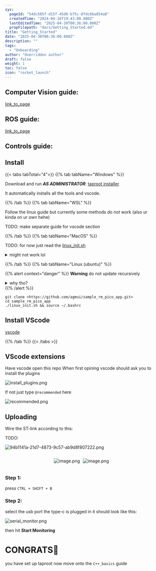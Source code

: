 ```yaml
---
sys:
  pageId: "54dc585f-d15f-45d0-b75c-8fdc66a854a8"
  createdTime: "2024-04-16T19:43:00.000Z"
  lastEditedTime: "2025-04-30T00:36:00.000Z"
  propFilepath: "docs/Getting_Started.md"
title: "Getting_Started"
date: "2025-04-30T00:36:00.000Z"
description: ""
tags:
  - "Onboarding"
author: "Overridden author"
draft: false
weight: 1
toc: false
icon: "rocket_launch"
---
```


## Computer Vision guide:

[link_to_page](86d45bc0-388b-4d26-8848-44f255f73d0e)

## ROS guide:

[link_to_page](3c76c1de-ec8f-46d6-8b0a-294005edc2d5)

## Controls guide:

## Install

{{< tabs tabTotal="4">}}
{{% tab tabName="Windows" %}}

Download and run _**AS ADMINISTRATOR**_: [taproot installer](https://github.com/Thornbots/TeachingFreshies/releases/tag/1.0)

It automatically installs all the tools and vscode.

{{% /tab %}}
{{% tab tabName="WSL" %}}

Follow the linux guide but currently some methods do not work (also ur kinda on ur own hehe)

TODO: make separate guide for vscode section

{{% /tab %}}
{{% tab tabName="MacOS" %}}

TODO: for now just read the [linux_init.sh](https://github.com/agmui/sample_rm_pico_app/blob/main/linux_init.sh)

<details>
<summary>might not work lol</summary>

`brew install libusb pkg-config`

Next install: [vscode](https://code.visualstudio.com/Download)

</details>

{{% /tab %}}
{{% tab tabName="Linux (ubuntu)" %}}

{{% alert context="danger" %}}
**Warning** do not update recursively
<details>
<summary>why tho?</summary>
There are some submodules that may go on for a while (like tinyusb) and I highly
recommend you don't need to get them.
If you want to see what submodules I update just look in `linux_init.sh`
</details>
{{% /alert %}}

```shell
git clone <https://github.com/agmui/sample_rm_pico_app.git>
cd sample_rm_pico_app
./linux_init.sh && source ~/.bashrc
```

## Install VScode

[vscode](https://code.visualstudio.com/Download)

{{% /tab %}}
{{< /tabs >}}

## VScode extensions

Have vscode open this repo
When first opining vscode should ask you to install the plugins

![install_plugins.png](https://prod-files-secure.s3.us-west-2.amazonaws.com/d518164a-d88e-44d1-a4ee-3adb3bd8bce0/89bd30f0-1825-4e77-867b-0a41ce370880/install_plugins.png?X-Amz-Algorithm=AWS4-HMAC-SHA256&X-Amz-Content-Sha256=UNSIGNED-PAYLOAD&X-Amz-Credential=ASIAZI2LB4665KD63ZLP%2F20250715%2Fus-west-2%2Fs3%2Faws4_request&X-Amz-Date=20250715T132907Z&X-Amz-Expires=3600&X-Amz-Security-Token=IQoJb3JpZ2luX2VjECwaCXVzLXdlc3QtMiJHMEUCIQCHEiJQsupIOoCE67osCpT8dVr7Izn0SKLSXv8hRd8d1wIgM7cCxwzYlyQAvVzdojig4GBO%2BuliQU0AXv1kSozCru4q%2FwMIRRAAGgw2Mzc0MjMxODM4MDUiDMn3EmYLZI%2Bkk5uSjyrcAyTiQl8QMW2fzX3whVrwPeIq0Vdo0ybdVnHNHmp9Yth3GNwK0M1megnWQXr8zzbAagL8JpHDD1cxyIr1060FmjDzLaStRC06D%2F1HgJwy5EY%2FnTMUUJvpsBuIWBVlfVlur3BgDwqFygJkF9wX4H1k9O7b8bnv2Llo5nIdZhPA2ayEZsZCDj0cla7aptCZfhZe%2FjegiJh1DOR4oF8%2FDwEU%2BEN1twI9ECpYxOUMjdlmCXG%2BYNI1SSZHlO8tzgiAZ%2FFsx3uxSt3j4lxKAqLc4ULuquCjAfOJ20NX2Uc0Juyfiq8UsorApzYK1O3G6sqXVdEGHD%2BgyUl01LeIGDkYq4hRraUhSEf%2FEwiHTks7sNvUhV9I0YARj7d5tg2VF%2BzNCYKtJMCVA9u9wviD97tNX4Sdt3dwBIRTQ8v%2FEX4UsRAigY7h1lO1kiEYkniy%2Bu3bzSM%2FVzJ0%2Fjd6gWQoWIqm5kRBIkn1wFOFAPe1cY3zxcM2peY6bJbF2ISC28AfthmaOl590S420ZcKNb8b9pBBXT2f5lwECDnyv9E6zPG88LZHmKg2xMyz%2B09BLOUwMuqAG6nmQ91l3mAp7vjSYjOHMTJ1MMRQBacoJzUb1qH5QHUBR3CyRm8QFTfaPjx9dIwBMJOE2cMGOqUBwOkbpwFE1v44QRgAzWLIMeWS3nsNyC8cgczI%2FjDYwKLpiMOlhjV7Qj%2FDLds6yN3yjcQne5ql3RFd010DNtSJFoS4XUlQxFeNr5Qv%2BCYs5FFVACkJOoN%2F%2Bi%2BE1wmLgZvOqqRIJtYMX730OYfz7vorrfpmbNk7HtSOYQxJ6ZrrtHgn3Xkl57oVVkmxgWoUV9Dw0I2DFkNMRqgsLr1HoH9gEdhSahaU&X-Amz-Signature=b8e6a01df61635d520489a9e28d69a60141fabfa3fade1a62918a3cf46dc2220&X-Amz-SignedHeaders=host&x-amz-checksum-mode=ENABLED&x-id=GetObject)

If not just type `@recommended` here  

![recommended.png](https://prod-files-secure.s3.us-west-2.amazonaws.com/d518164a-d88e-44d1-a4ee-3adb3bd8bce0/61e661e9-5d85-4dfc-be0d-8d2097a5e793/recommended.png?X-Amz-Algorithm=AWS4-HMAC-SHA256&X-Amz-Content-Sha256=UNSIGNED-PAYLOAD&X-Amz-Credential=ASIAZI2LB4665KD63ZLP%2F20250715%2Fus-west-2%2Fs3%2Faws4_request&X-Amz-Date=20250715T132907Z&X-Amz-Expires=3600&X-Amz-Security-Token=IQoJb3JpZ2luX2VjECwaCXVzLXdlc3QtMiJHMEUCIQCHEiJQsupIOoCE67osCpT8dVr7Izn0SKLSXv8hRd8d1wIgM7cCxwzYlyQAvVzdojig4GBO%2BuliQU0AXv1kSozCru4q%2FwMIRRAAGgw2Mzc0MjMxODM4MDUiDMn3EmYLZI%2Bkk5uSjyrcAyTiQl8QMW2fzX3whVrwPeIq0Vdo0ybdVnHNHmp9Yth3GNwK0M1megnWQXr8zzbAagL8JpHDD1cxyIr1060FmjDzLaStRC06D%2F1HgJwy5EY%2FnTMUUJvpsBuIWBVlfVlur3BgDwqFygJkF9wX4H1k9O7b8bnv2Llo5nIdZhPA2ayEZsZCDj0cla7aptCZfhZe%2FjegiJh1DOR4oF8%2FDwEU%2BEN1twI9ECpYxOUMjdlmCXG%2BYNI1SSZHlO8tzgiAZ%2FFsx3uxSt3j4lxKAqLc4ULuquCjAfOJ20NX2Uc0Juyfiq8UsorApzYK1O3G6sqXVdEGHD%2BgyUl01LeIGDkYq4hRraUhSEf%2FEwiHTks7sNvUhV9I0YARj7d5tg2VF%2BzNCYKtJMCVA9u9wviD97tNX4Sdt3dwBIRTQ8v%2FEX4UsRAigY7h1lO1kiEYkniy%2Bu3bzSM%2FVzJ0%2Fjd6gWQoWIqm5kRBIkn1wFOFAPe1cY3zxcM2peY6bJbF2ISC28AfthmaOl590S420ZcKNb8b9pBBXT2f5lwECDnyv9E6zPG88LZHmKg2xMyz%2B09BLOUwMuqAG6nmQ91l3mAp7vjSYjOHMTJ1MMRQBacoJzUb1qH5QHUBR3CyRm8QFTfaPjx9dIwBMJOE2cMGOqUBwOkbpwFE1v44QRgAzWLIMeWS3nsNyC8cgczI%2FjDYwKLpiMOlhjV7Qj%2FDLds6yN3yjcQne5ql3RFd010DNtSJFoS4XUlQxFeNr5Qv%2BCYs5FFVACkJOoN%2F%2Bi%2BE1wmLgZvOqqRIJtYMX730OYfz7vorrfpmbNk7HtSOYQxJ6ZrrtHgn3Xkl57oVVkmxgWoUV9Dw0I2DFkNMRqgsLr1HoH9gEdhSahaU&X-Amz-Signature=1d82d009a342df5dfac23dcf2b7a850a5d2251a767d73210817dcc0d1f2d257a&X-Amz-SignedHeaders=host&x-amz-checksum-mode=ENABLED&x-id=GetObject)

## Uploading

Wire the ST-link according to this:

TODO:

![94b1141a-21d7-4873-9c57-ab9d8f807222.png](https://prod-files-secure.s3.us-west-2.amazonaws.com/d518164a-d88e-44d1-a4ee-3adb3bd8bce0/e5fad17d-ab82-4300-9f4c-505ab4b1202c/94b1141a-21d7-4873-9c57-ab9d8f807222.png?X-Amz-Algorithm=AWS4-HMAC-SHA256&X-Amz-Content-Sha256=UNSIGNED-PAYLOAD&X-Amz-Credential=ASIAZI2LB4665KD63ZLP%2F20250715%2Fus-west-2%2Fs3%2Faws4_request&X-Amz-Date=20250715T132907Z&X-Amz-Expires=3600&X-Amz-Security-Token=IQoJb3JpZ2luX2VjECwaCXVzLXdlc3QtMiJHMEUCIQCHEiJQsupIOoCE67osCpT8dVr7Izn0SKLSXv8hRd8d1wIgM7cCxwzYlyQAvVzdojig4GBO%2BuliQU0AXv1kSozCru4q%2FwMIRRAAGgw2Mzc0MjMxODM4MDUiDMn3EmYLZI%2Bkk5uSjyrcAyTiQl8QMW2fzX3whVrwPeIq0Vdo0ybdVnHNHmp9Yth3GNwK0M1megnWQXr8zzbAagL8JpHDD1cxyIr1060FmjDzLaStRC06D%2F1HgJwy5EY%2FnTMUUJvpsBuIWBVlfVlur3BgDwqFygJkF9wX4H1k9O7b8bnv2Llo5nIdZhPA2ayEZsZCDj0cla7aptCZfhZe%2FjegiJh1DOR4oF8%2FDwEU%2BEN1twI9ECpYxOUMjdlmCXG%2BYNI1SSZHlO8tzgiAZ%2FFsx3uxSt3j4lxKAqLc4ULuquCjAfOJ20NX2Uc0Juyfiq8UsorApzYK1O3G6sqXVdEGHD%2BgyUl01LeIGDkYq4hRraUhSEf%2FEwiHTks7sNvUhV9I0YARj7d5tg2VF%2BzNCYKtJMCVA9u9wviD97tNX4Sdt3dwBIRTQ8v%2FEX4UsRAigY7h1lO1kiEYkniy%2Bu3bzSM%2FVzJ0%2Fjd6gWQoWIqm5kRBIkn1wFOFAPe1cY3zxcM2peY6bJbF2ISC28AfthmaOl590S420ZcKNb8b9pBBXT2f5lwECDnyv9E6zPG88LZHmKg2xMyz%2B09BLOUwMuqAG6nmQ91l3mAp7vjSYjOHMTJ1MMRQBacoJzUb1qH5QHUBR3CyRm8QFTfaPjx9dIwBMJOE2cMGOqUBwOkbpwFE1v44QRgAzWLIMeWS3nsNyC8cgczI%2FjDYwKLpiMOlhjV7Qj%2FDLds6yN3yjcQne5ql3RFd010DNtSJFoS4XUlQxFeNr5Qv%2BCYs5FFVACkJOoN%2F%2Bi%2BE1wmLgZvOqqRIJtYMX730OYfz7vorrfpmbNk7HtSOYQxJ6ZrrtHgn3Xkl57oVVkmxgWoUV9Dw0I2DFkNMRqgsLr1HoH9gEdhSahaU&X-Amz-Signature=c9d0267717e2117b495c3a3f75379c49d29fe6c289b0d5c394a8d38e5853360e&X-Amz-SignedHeaders=host&x-amz-checksum-mode=ENABLED&x-id=GetObject)

<div style="display: flex;flex-direction: row; column-gap:10px; max-width: 630px;justify-content: center;">
<div>

![image.png](https://prod-files-secure.s3.us-west-2.amazonaws.com/d518164a-d88e-44d1-a4ee-3adb3bd8bce0/210ecb78-1116-4d7b-b9b7-2292f66fa2c2/image.png?X-Amz-Algorithm=AWS4-HMAC-SHA256&X-Amz-Content-Sha256=UNSIGNED-PAYLOAD&X-Amz-Credential=ASIAZI2LB466YQDQKRJU%2F20250715%2Fus-west-2%2Fs3%2Faws4_request&X-Amz-Date=20250715T132909Z&X-Amz-Expires=3600&X-Amz-Security-Token=IQoJb3JpZ2luX2VjECwaCXVzLXdlc3QtMiJHMEUCIC6%2BzIxx0UhccCXVkqIaPS4JP%2FJYEbIfE4jJlDc%2B958cAiEA1mnDQnS84dLH1ZPeOImiGV6zZqwrH6SaOmkTKQpzEVEq%2FwMIRRAAGgw2Mzc0MjMxODM4MDUiDO6B6RH3IS2kO%2BpanSrcA6cRL8%2BETP04Bou0o8AfShFRQP0JfePC6P6UlZ9K%2FF6yXIGzPzkkHLZqrmPt0O6aAhr8ypMwzCA%2F8rYVg7NF3NJ0Q9stwnuW1U6Z9qq0VE2RLKLT9%2BxFpuHLMeExzK189%2BglDYkG0RUAWmunxcuLLm6Jq9E2k4D9IAeeAfHw%2Fkdr6zw0WIOMO3m2aMSmmQ4cf%2BcSomWjyJmvKLs1HSkVSEtiuKANS2fbxL5J1BVzdW3ezRQ7nkPmV7oi3CieMswhK5csmy%2BH48vYoaxE%2BTi62WzBQSw1EbSKqT9j59qtpkvsW%2B6GCWoECEW7G91v8f1KwEqDHfnujqc8xnIJoASPR2rQFlLZfoGusLrESKPjY1QliMPtkFUKCphRaf%2B754KXSu21BIXh7Tun55CdB85n4u1cOTDLM%2F%2Fbfof17KGtExg0oKvv6zYE%2BuRnBxLkcAWV%2FXnrIl%2BWjNrymfKa3FW3pMO9FJsILE%2B6n6i%2FQoZo1TjiVHwQOV%2Fv8X1olABSKGhx3vW8R7k7LnZ3nFXViIqG2I5RtLzClI4Ha%2F2XtOq58m9sap1oW%2FYKHqlNOxTG5lSSjdL1TmY9mVPj%2B3ZjcN1uLFBIsSrsFI4b0S7vAav%2F2ufovrd8WqJzi7ase2NNMPaD2cMGOqUBeUDZlPk0SosWkRgZQyQpgaiAKlhBykd7MOrXO3Zqs8PqKyyH2boDWDpMr4GDx3hqeOeQTrcB5NNMIHBk8OrbcOx45N2EBbdE1czYiclmOx2z%2BMmnwCHw%2FIDSs7k4Gj96o3aS29%2F1rARKMKHb8xJSDmBiHXA3u5kxoslc2VBCofOAXW%2BNoF4M6%2FJFIU4NaexIdkSkirOlU5jWsWEEdCGFrGCmW%2Bxw&X-Amz-Signature=ac4f710010e4e1b46e75fb23a8e1a7588f86e5f42884a4d033c89947cc30c363&X-Amz-SignedHeaders=host&x-amz-checksum-mode=ENABLED&x-id=GetObject)

</div>
<div>

![image.png](https://prod-files-secure.s3.us-west-2.amazonaws.com/d518164a-d88e-44d1-a4ee-3adb3bd8bce0/33a0fd0f-8ca6-4a86-8e09-26e95ded1fff/image.png?X-Amz-Algorithm=AWS4-HMAC-SHA256&X-Amz-Content-Sha256=UNSIGNED-PAYLOAD&X-Amz-Credential=ASIAZI2LB466X4IJYRZ3%2F20250715%2Fus-west-2%2Fs3%2Faws4_request&X-Amz-Date=20250715T132911Z&X-Amz-Expires=3600&X-Amz-Security-Token=IQoJb3JpZ2luX2VjECwaCXVzLXdlc3QtMiJGMEQCIBx1RZRilsqxmVhaLkBEw7FLqyfdtRazj5IGusi%2BtJDRAiAwgHeEoaji7zZbkAj2L10Soq2qXUhYZcHY1fWkYu1d9ir%2FAwhFEAAaDDYzNzQyMzE4MzgwNSIMmneYNjrItTHZbY1DKtwDbY2rFLjsE4RJSBk30meQNcr940pdlB4xjtQ9IoxZBY3KbXuKfXcRd4AZd5xoumEKUK8SHiw0alPmsdA6LoWMLDDNK9wA13h%2B%2FUttlWHBgdZ3hmbzO5p27dB4emL02n%2FOZOOPTFw7xOlC27CUutCpF5zaa2how4gfbjT2rMiqu6AZ4Be%2F2lycxCtV2XBZfREBOm%2FAef9QABtG%2B%2FLQxNDWtOLCu8logA2RDwtpHDjKvUHxRiQw5K%2Bp4kCx4w2CEmvJpaKWPMPYE7hdgmDg67w7V0QeWTrtku%2Bn2XFY0BSzV7imki7p5tIfnFXByfc1E1RTDrzk0zNcmgAWWEKZejSdmw2puVpLc%2FRdz6SRutaCKf0iDMwXEURqTuw5W616kyFW1EPUoJncJmUfJZ6wR6Kqs6%2FfUZXujVJvZKm0MCvqyNj8EebH7cWCrAxmOY0M%2B%2BcXGrPPD0ifMB9chca4XVHaMZnLejINtPFXQF9vXxUozYS%2Fsn0K9ALy8XB381VQa7hfL4v76%2BPz1HURcadf1iyWi6R8hFPzccthnjE6Gdor3%2FATjJGgC7GroclF8eNjLjvmwCIQSvKcqk7%2Fo%2FztnNG0PWAEgxyX8Lk7wAU1q7vnU8we3yVQU0BxDGlVH6MwnYTZwwY6pgGQ%2FHCif%2BBH5RFEKzBabdOpOwFJcYuOmbCmU86rn1ufIs1%2B9Us88I7OpcB97s%2Bsu8u4p6iwzi5XylElTW6zHUF%2F55nIL22LlDno59nwYPaGjvoRZQRi2R6iVqlpz%2FE47XL8LZBDLDzccaXgpfnYWGpS3dH%2BxjDkq7LFX37KiV9OC0jNWh387C8RMKue1bLvVYdHOraIVELiCdR5FTM4uP5afunpQ0Qy&X-Amz-Signature=4e0b63bc0b00962bac345edd9e6c5ae7d28d646c29c50ae6f19d2fbeb277a32b&X-Amz-SignedHeaders=host&x-amz-checksum-mode=ENABLED&x-id=GetObject)

</div>
</div>

### Step 1:

press `CTRL + SHIFT + B`

### Step 2:

select the usb port the type-c is plugged in it should look like this:

![serial_monitor.png](https://prod-files-secure.s3.us-west-2.amazonaws.com/d518164a-d88e-44d1-a4ee-3adb3bd8bce0/f03f4774-05d4-4393-b6a0-d5efb6d315ab/serial_monitor.png?X-Amz-Algorithm=AWS4-HMAC-SHA256&X-Amz-Content-Sha256=UNSIGNED-PAYLOAD&X-Amz-Credential=ASIAZI2LB4665KD63ZLP%2F20250715%2Fus-west-2%2Fs3%2Faws4_request&X-Amz-Date=20250715T132907Z&X-Amz-Expires=3600&X-Amz-Security-Token=IQoJb3JpZ2luX2VjECwaCXVzLXdlc3QtMiJHMEUCIQCHEiJQsupIOoCE67osCpT8dVr7Izn0SKLSXv8hRd8d1wIgM7cCxwzYlyQAvVzdojig4GBO%2BuliQU0AXv1kSozCru4q%2FwMIRRAAGgw2Mzc0MjMxODM4MDUiDMn3EmYLZI%2Bkk5uSjyrcAyTiQl8QMW2fzX3whVrwPeIq0Vdo0ybdVnHNHmp9Yth3GNwK0M1megnWQXr8zzbAagL8JpHDD1cxyIr1060FmjDzLaStRC06D%2F1HgJwy5EY%2FnTMUUJvpsBuIWBVlfVlur3BgDwqFygJkF9wX4H1k9O7b8bnv2Llo5nIdZhPA2ayEZsZCDj0cla7aptCZfhZe%2FjegiJh1DOR4oF8%2FDwEU%2BEN1twI9ECpYxOUMjdlmCXG%2BYNI1SSZHlO8tzgiAZ%2FFsx3uxSt3j4lxKAqLc4ULuquCjAfOJ20NX2Uc0Juyfiq8UsorApzYK1O3G6sqXVdEGHD%2BgyUl01LeIGDkYq4hRraUhSEf%2FEwiHTks7sNvUhV9I0YARj7d5tg2VF%2BzNCYKtJMCVA9u9wviD97tNX4Sdt3dwBIRTQ8v%2FEX4UsRAigY7h1lO1kiEYkniy%2Bu3bzSM%2FVzJ0%2Fjd6gWQoWIqm5kRBIkn1wFOFAPe1cY3zxcM2peY6bJbF2ISC28AfthmaOl590S420ZcKNb8b9pBBXT2f5lwECDnyv9E6zPG88LZHmKg2xMyz%2B09BLOUwMuqAG6nmQ91l3mAp7vjSYjOHMTJ1MMRQBacoJzUb1qH5QHUBR3CyRm8QFTfaPjx9dIwBMJOE2cMGOqUBwOkbpwFE1v44QRgAzWLIMeWS3nsNyC8cgczI%2FjDYwKLpiMOlhjV7Qj%2FDLds6yN3yjcQne5ql3RFd010DNtSJFoS4XUlQxFeNr5Qv%2BCYs5FFVACkJOoN%2F%2Bi%2BE1wmLgZvOqqRIJtYMX730OYfz7vorrfpmbNk7HtSOYQxJ6ZrrtHgn3Xkl57oVVkmxgWoUV9Dw0I2DFkNMRqgsLr1HoH9gEdhSahaU&X-Amz-Signature=e9ea910ae054693f6f10725afc9d741a3c289b9a33c7d082221bf6fbbdb0ed56&X-Amz-SignedHeaders=host&x-amz-checksum-mode=ENABLED&x-id=GetObject)

then hit **Start Monitoring**

# CONGRATS🎉

you have set up taproot now move onto the `C++_basics` guide
